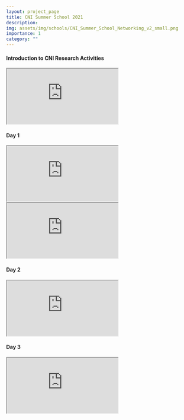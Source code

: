 ```yaml
---
layout: project_page
title: CNI Summer School 2021
description:
img: assets/img/schools/CNI_Summer_School_Networking_v2_small.png
importance: 1
category: ""
---
```


<h4>Introduction to CNI Research Activities</h4>
<div class="ratio ratio-16x9">
  <iframe class="embed-responsive-item img-fluid rounded" src="https://www.youtube.com/embed/zmW3vLZ1Neo" allowfullscreen></iframe>
</div>

<h4>Day 1</h4>
<div class="ratio ratio-16x9">
  <iframe class="embed-responsive-item img-fluid rounded" src="https://www.youtube.com/embed/VvmzL8kAUm4" allowfullscreen></iframe>
</div>

<div class="ratio ratio-16x9">
  <iframe class="embed-responsive-item img-fluid rounded" src="https://www.youtube.com/embed/1IHkyvWHFYA" allowfullscreen></iframe>
</div>

<h4>Day 2</h4>
<div class="ratio ratio-16x9">
  <iframe class="embed-responsive-item img-fluid rounded" src="https://www.youtube.com/embed/cahD4TuZjr0" allowfullscreen></iframe>
</div>

<h4>Day 3</h4>
<div class="ratio ratio-16x9">
  <iframe class="embed-responsive-item img-fluid rounded" src="https://www.youtube.com/embed/8Jc4J4Qtg0Q" allowfullscreen></iframe>
</div>

